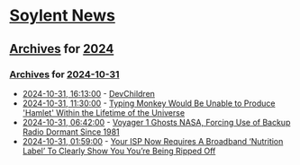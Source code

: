 # [Soylent News](../../../README.md)

## [Archives](../../index.md) for [2024](../index.md)

### [Archives](../../index.md) for [2024-10-31](index.md)

* [2024-10-31, 16:13:00](https://soylentnews.org/article.pl?sid=24/10/30/1916233&from=rss) - [DevChildren](https://soylentnews.org/article.pl?sid=24/10/30/1916233&from=rss)
* [2024-10-31, 11:30:00](https://soylentnews.org/article.pl?sid=24/10/30/1613220&from=rss) - [Typing Monkey Would Be Unable to Produce 'Hamlet' Within the Lifetime of the Universe](https://soylentnews.org/article.pl?sid=24/10/30/1613220&from=rss)
* [2024-10-31, 06:42:00](https://soylentnews.org/article.pl?sid=24/10/30/169208&from=rss) - [Voyager 1 Ghosts NASA, Forcing Use of Backup Radio Dormant Since 1981](https://soylentnews.org/article.pl?sid=24/10/30/169208&from=rss)
* [2024-10-31, 01:59:00](https://soylentnews.org/article.pl?sid=24/10/30/1553213&from=rss) - [Your ISP Now Requires A Broadband ‘Nutrition Label’ To Clearly Show You You’re Being Ripped Off](https://soylentnews.org/article.pl?sid=24/10/30/1553213&from=rss)
